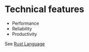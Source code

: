 # Technical features


* Performance
* Reliability
* Productivity

See [Rust Language](https://www.rust-lang.org/)


